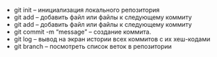 * git init – инициализация локального репозитория
* git add – добавить файл или файлы к следующему коммиту
* git add – добавить файл или файлы к следующему коммиту
* git commit -m “message” – создание коммита.
* git log – вывод на экран истории всех коммитов с их хеш-кодами
* git branch – посмотреть список веток в репозитории